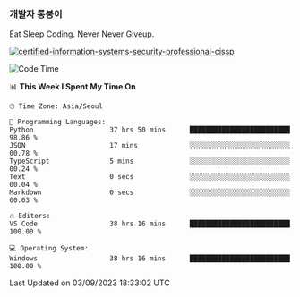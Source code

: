 ### 개발자 통붕이
Eat Sleep Coding.
Never Never Giveup.

[![certified-information-systems-security-professional-cissp](https://user-images.githubusercontent.com/44606727/157613689-acd84ec6-5f8f-4e79-89d9-a8d51f033634.png)](https://www.credly.com/badges/f394a010-85a0-450b-9136-8043af01d71c/public_url)

<!--START_SECTION:waka-->
![Code Time](http://img.shields.io/badge/Code%20Time-1%2C823%20hrs%2054%20mins-blue)

📊 **This Week I Spent My Time On** 

```text
🕑︎ Time Zone: Asia/Seoul

💬 Programming Languages: 
Python                   37 hrs 50 mins      █████████████████████████   98.86 % 
JSON                     17 mins             ░░░░░░░░░░░░░░░░░░░░░░░░░   00.78 % 
TypeScript               5 mins              ░░░░░░░░░░░░░░░░░░░░░░░░░   00.24 % 
Text                     0 secs              ░░░░░░░░░░░░░░░░░░░░░░░░░   00.04 % 
Markdown                 0 secs              ░░░░░░░░░░░░░░░░░░░░░░░░░   00.03 % 

🔥 Editors: 
VS Code                  38 hrs 16 mins      █████████████████████████   100.00 % 

💻 Operating System: 
Windows                  38 hrs 16 mins      █████████████████████████   100.00 % 
```


 Last Updated on 03/09/2023 18:33:02 UTC
<!--END_SECTION:waka-->
